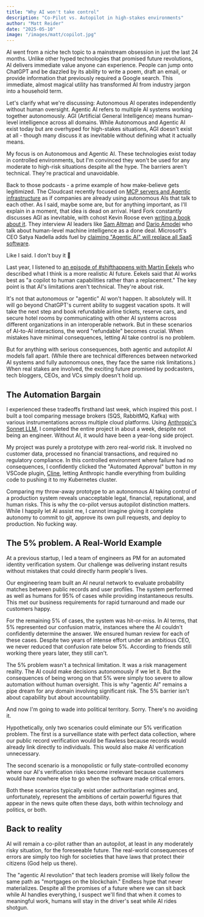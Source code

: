 ```yaml
---
title: "Why AI won't take control"
description: "Co-Pilot vs. Autopilot in high-stakes environments"
author: "Matt Reider"
date: "2025-05-10"
image: "/images/matt/copilot.jpg"
---
```


AI went from a niche tech topic to a mainstream obsession in just the last 24 months. Unlike other hyped technologies that promised future revolutions, AI delivers immediate value anyone can experience. People can jump onto ChatGPT and be dazzled by its ability to write a poem, draft an email, or provide information that previously required a Google search. This immediate, almost magical utility has transformed AI from industry jargon into a household term.

Let's clarify what we're discussing: Autonomous AI operates independently without human oversight. Agentic AI refers to multiple AI systems working together autonomously. AGI (Artificial General Intelligence) means human-level intelligence across all domains. While Autonomous and Agentic AI exist today but are overhyped for high-stakes situations, AGI doesn't exist at all - though many discuss it as inevitable without defining what it actually means.

My focus is on Autonomous and Agentic AI. These technologies exist today in controlled environments, but I'm convinced they won't be used for any moderate to high-risk situations despite all the hype. The barriers aren't technical. They're practical and unavoidable.

Back to those podcasts - a prime example of how make-believe gets legitimized. The Cloudcast recently focused on [MCP servers and Agentic infrastructure](https://www.thecloudcast.net/2025/04/the-intersection-of-ai-and-apis.html) as if companies are already using autonomous AIs that talk to each other. As I said, maybe some are, but for anything important, as I'll explain in a moment, that idea is dead on arrival. Hard Fork constantly discusses AGI as inevitable, with cohost Kevin Roose even [writing a book about it](https://bsky.app/profile/kevinroose.com/post/3lne4qlnylc2d). They interview AI leaders like [Sam Altman](https://www.nytimes.com/2023/11/20/podcasts/mayhem-at-openai-our-interview-with-sam-altman.html) and [Dario Amodei](https://www.nytimes.com/2025/02/28/podcasts/hardfork-anthropic-dario-amodei.html) who talk about human-level machine intelligence as a done deal. Microsoft's CEO Satya Nadella adds fuel by [claiming "Agentic AI" will replace all SaaS software](https://www.youtube.com/watch?v=quXuKnGnOMs).

Like I said. I don't buy it 💩

Last year, I listened to [an episode of #shifthappens with Martin Eekels](https://www.youtube.com/watch?v=csY-PH0CEHk) who described what I think is a more realistic AI future. Eekels said that AI works best as "a copilot to human capabilities rather than a replacement." The key point is that AI's limitations aren't technical. They're about risk. 

It's not that autonomous or "agentic" AI won't happen. It absolutely will. It will go beyond ChatGPT's current ability to suggest vacation spots. It will take the next step and book refundable airline tickets, reserve cars, and secure hotel rooms by communicating with other AI systems across different organizations in an interoperable network. But in these scenarios of AI-to-AI interactions, the word "refundable" becomes crucial. When mistakes have minimal consequences, letting AI take control is no problem.

But for anything with serious consequences, both agentic and autopilot AI models fall apart. (While there are technical differences between networked AI systems and fully autonomous ones, they face the same risk limitations.) When real stakes are involved, the exciting future promised by podcasters, tech bloggers, CEOs, and VCs simply doesn't hold up.

## The Automation Bargain

I experienced these tradeoffs firsthand last week, which inspired this post. I built a tool comparing message brokers (SQS, RabbitMQ, Kafka) with various instrumentations across multiple cloud platforms. Using [Anthropic's Sonnet LLM](https://www.anthropic.com/claude/sonnet), I completed the entire project in about a week, despite not being an engineer. Without AI, it would have been a year-long side project.

My project was purely a prototype with zero real-world risk. It involved no customer data, processed no financial transactions, and required no regulatory compliance. In this controlled environment where failure had no consequences, I confidently clicked the "Automated Approval" button in my VSCode plugin, [Cline](https://cline.bot/), letting Anthropic handle everything from building code to pushing it to my Kubernetes cluster.

Comparing my throw-away prototype to an autonomous AI taking control of a production system reveals unacceptable legal, financial, reputational, and human risks. This is why the co-pilot versus autopilot distinction matters. While I happily let AI assist me, I cannot imagine giving it complete autonomy to commit to git, approve its own pull requests, and deploy to production. No fucking way.

## The 5% problem. A Real-World Example

At a previous startup, I led a team of engineers as PM for an automated identity verification system. Our challenge was delivering instant results without mistakes that could directly harm people's lives.

Our engineering team built an AI neural network to evaluate probability matches between public records and user profiles. The system performed as well as humans for 95% of cases while providing instantaneous results. This met our business requirements for rapid turnaround and made our customers happy.

For the remaining 5% of cases, the system was hit-or-miss. In AI terms, that 5% represented our confusion matrix, instances where the AI couldn't confidently determine the answer. We ensured human review for each of these cases. Despite two years of intense effort under an ambitious CEO, we never reduced that confusion rate below 5%. According to friends still working there years later, they still can't.

The 5% problem wasn't a technical limitation. It was a risk management reality. The AI could make decisions autonomously if we let it. But the consequences of being wrong on that 5% were simply too severe to allow automation without human oversight. This is why "agentic AI" remains a pipe dream for any domain involving significant risk. The 5% barrier isn't about capability but about accountability.

And now I'm going to wade into political territory. Sorry. There's no avoiding it.

Hypothetically, only two scenarios could eliminate our 5% verification problem. The first is a surveillance state with perfect data collection, where our public record verification would be flawless because records would already link directly to individuals. This would also make AI verification unnecessary.

The second scenario is a monopolistic or fully state-controlled economy where our AI's verification risks become irrelevant because customers would have nowhere else to go when the software made critical errors. 

Both these scenarios typically exist under authoritarian regimes and, unfortunately, represent the ambitions of certain powerful figures that appear in the news quite often these days, both within technology and politics, or both.

## Back to reality

AI will remain a co-pilot rather than an autopilot, at least in any moderately risky situation, for the foreseeable future. The real-world consequences of errors are simply too high for societies that have laws that protect their citizens (God help us there).

The "agentic AI revolution" that tech leaders promise will likely follow the same path as "mortgages on the blockchain." Endless hype that never materializes. Despite all the promises of a future where we can sit back while AI handles everything, I suspect we'll find that when it comes to meaningful work, humans will stay in the driver's seat while AI rides shotgun.
